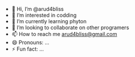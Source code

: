 - 👋 Hi, I’m @arud4bliss
- 👀 I’m interested in codding
- 🌱 I’m currently learning phyton
- 💞️ I’m looking to collaborate on other programers
- 📫 How to reach me arud4bliss@gmail.com
- 😄 Pronouns: ...
- ⚡ Fun fact: ...

<!---
arud4bliss/arud4bliss is a ✨ special ✨ repository because its `README.md` (this file) appears on your GitHub profile.
You can click the Preview link to take a look at your changes.
--->
